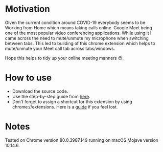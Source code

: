 # Motivation
Given the current condition around COVID-19 everybody seems to be Working from Home which means taking calls online. Google Meet being one of the most popular video conferencing applications.
While using it I came across the need to mute/unmute my microphone when switching between tabs. This led to building of this chrome extension which helps to mute/unmute your Meet call tab across tabs/windows.

Hope this helps to tidy up your online meeting manners :wink:.

# How to use
* Download the source code.
* Use the step-by-step guide from [here](https://webkul.com/blog/how-to-install-the-unpacked-extension-in-chrome/).
* Don't forget to assign a shortcut for this extension by using chrome://extensions. Here is a [guide](https://www.webnots.com/how-to-assign-keyboard-shortcuts-to-chrome-extensions/) if you feel lost.

# Notes
Tested on Chrome version 80.0.3987.149 running on macOS Mojave version 10.14.6.